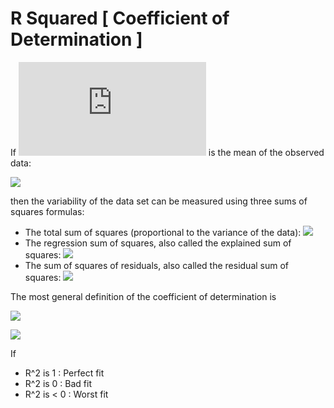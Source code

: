 # R Squared [ Coefficient of Determination ]

If ![](http://latex.codecogs.com/png.latex?%5Cbar%7By%7D) is the mean of the observed data: 

![](https://wikimedia.org/api/rest_v1/media/math/render/svg/44a8b57e2a4335f02faa2bd5003d94979af4f408)

then the variability of the data set can be measured using three sums of squares formulas: 

  - The total sum of squares (proportional to the variance of the data): ![](https://wikimedia.org/api/rest_v1/media/math/render/svg/aec2d91094ee54fbf0f7912d329706ff016ec1bd)
  - The regression sum of squares, also called the explained sum of squares: ![](https://wikimedia.org/api/rest_v1/media/math/render/svg/107a9fb71364b9db3cf481e956ad2af11cba10a1)
  - The sum of squares of residuals, also called the residual sum of squares: ![](https://wikimedia.org/api/rest_v1/media/math/render/svg/2669c9340581d55b274d3b8ea67a7deb2225510b)
  
  
  The most general definition of the coefficient of determination is 
  
  ![](https://wikimedia.org/api/rest_v1/media/math/render/svg/0ab5cc13b206a34cc713e153b192f93b685fa875)
  
  ![](https://upload.wikimedia.org/wikipedia/commons/thumb/8/86/Coefficient_of_Determination.svg/600px-Coefficient_of_Determination.svg.png)
  
  If
   - R^2 is 1 : Perfect fit
   - R^2 is 0 : Bad fit
   - R^2 is < 0 : Worst fit
  
 
  
  
